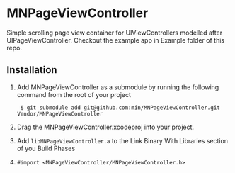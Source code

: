 # MNPageViewController

Simple scrolling page view container for UIViewControllers modelled after UIPageViewController. Checkout the example app in Example folder of this repo.

## Installation

1. Add MNPageViewController as a submodule by running the following command from the root of your project

        $ git submodule add git@github.com:min/MNPageViewController.git Vendor/MNPageViewController
    
2. Drag the MNPageViewController.xcodeproj into your project.

3. Add `libMNPageViewController.a` to the Link Binary With Libraries section of you Build Phases

4. `#import <MNPageViewController/MNPageViewController.h>`